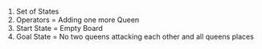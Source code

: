 1. Set of States
2. Operators = Adding one more Queen
3. Start State = Empty Board
4. Goal State = No two queens attacking each other and all queens places